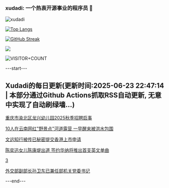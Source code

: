### xudadi: 一个热衷开源事业的程序员 👋

![xudadi](https://github-readme-stats-git-masterorgs-github-readme-stats-team.vercel.app/api?username=xudadi)

[![Top Langs](https://github-readme-stats.vercel.app/api/top-langs/?username=xudadi)](https://github.com/anuraghazra/github-readme-stats)

[![GitHub Streak](https://streak-stats.demolab.com?user=xudadi&locale=zh_Hans)](https://git.io/streak-stats)

![](https://raw.githubusercontent.com/xudadi/xudadi/main/assets/github-contribution-grid-snake.svg)

![VISITOR+COUNT](https://komarev.com/ghpvc/?username=xudadi&label=VISITOR+COUNT)


---start---

## Xudadi的每日更新(更新时间:2025-06-23 22:47:14 | 本部分通过Github Actions抓取RSS自动更新, 无意中实现了自动刷绿墙...)

[重庆市渝北区龙兴幼儿园2025秋季招聘启事](https://www.gongkaoleida.com/article/2469073)

[10人在云南网红"野景点"河道露营 一早醒来被洪水包围](https://m.163.com/news/article/K2OIQFOF051492T3.html)

[文远知行被传已秘密提交香港上市申请](https://m.163.com/news/article/K2OIQFOC051492T3.html)

[陈奕迅女儿陈康堤出道 签约华纳将推出首支英文单曲](https://m.163.com/news/article/K2OSJ41B0514D3UH.html)

[3](https://m.163.com/touch/news/sub/domestic)

[外交部副部长孙卫东已兼任部机关党委书记](https://m.163.com/news/article/K2OH02SG0514R9P4.html)

---end---
